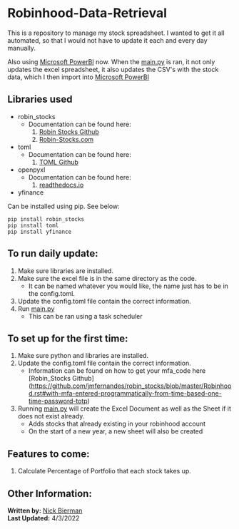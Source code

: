 # Robinhood-Data-Retrieval
This is a repository to manage my stock spreadsheet.  I wanted to get it all automated, so that I would not have to update it each and every day manually.  

Also using [Microsoft PowerBI](https://powerbi.microsoft.com/en-us/) now. When the [main.py](main.py) is ran, it not only updates the excel spreadsheet, it also updates the CSV's with the stock data, which I then import into [Microsoft PowerBI](https://powerbi.microsoft.com/en-us/)

## Libraries used
* robin_stocks
	* Documentation can be found here: 
		1. [Robin Stocks Github](https://github.com/jmfernandes/robin_stocks) 
		2. [Robin-Stocks.com](http://www.robin-stocks.com/en/latest/robinhood.html)
* toml
	* Documentation can be found here:
		1. [TOML Github](https://github.com/toml-lang/toml)
* openpyxl
	* Documentation can be found here:
		1. [readthedocs.io](https://openpyxl.readthedocs.io/en/stable/)
* yfinance

Can be installed using pip. See below:
```
pip install robin_stocks
pip install toml
pip install yfinance
```

## To run daily update:
1. Make sure libraries are installed.
2. Make sure the excel file is in the same directory as the code.
	* It can be named whatever you would like, the name just has to be in the config.toml.
3. Update the config.toml file contain the correct information.
4. Run [main.py](main.py)
	* This can be ran using a task scheduler

## To set up for the first time:
1. Make sure python and libraries are installed. 
2. Update the config.toml file contain the correct information. 
	* Information can be found on how to get your mfa_code here [Robin_Stocks Github] (https://github.com/jmfernandes/robin_stocks/blob/master/Robinhood.rst#with-mfa-entered-programmatically-from-time-based-one-time-password-totp)
3. Running [main.py](main.py) will create the Excel Document as well as the Sheet if it does not exist already.
	* Adds stocks that already existing in your robinhood account
	* On the start of a new year, a new sheet will also be created

## Features to come:
1. Calculate Percentage of Portfolio that each stock takes up.

## Other Information:
**Written by:** [Nick Bierman](https://github.com/kcin999)\
**Last Updated:** 4/3/2022
